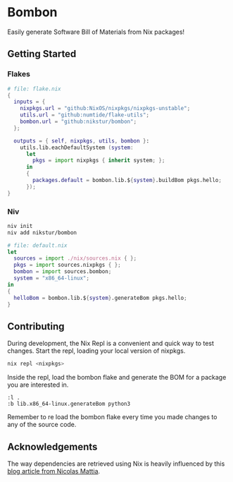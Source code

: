 # Bombon

Easily generate Software Bill of Materials from Nix packages!

## Getting Started

### Flakes

```nix
# file: flake.nix
{
  inputs = {
    nixpkgs.url = "github:NixOS/nixpkgs/nixpkgs-unstable";
    utils.url = "github:numtide/flake-utils";
    bombon.url = "github:nikstur/bombon";
  };

  outputs = { self, nixpkgs, utils, bombon }:
    utils.lib.eachDefaultSystem (system:
      let
        pkgs = import nixpkgs { inherit system; };
      in
      {
        packages.default = bombon.lib.${system}.buildBom pkgs.hello;
      });
}
```

### Niv

```sh
niv init
niv add nikstur/bombon
```

```nix
# file: default.nix
let
  sources = import ./nix/sources.nix { };
  pkgs = import sources.nixpkgs { };
  bombon = import sources.bombon;
  system = "x86_64-linux";
in
{
  helloBom = bombon.lib.${system}.generateBom pkgs.hello; 
}
```

## Contributing

During development, the Nix Repl is a convenient and quick way to test changes.
Start the repl, loading your local version of nixpkgs.

```sh
nix repl <nixpkgs>
```

Inside the repl, load the bombon flake and generate the BOM for a package you
are interested in.

```nix-repl
:l .
:b lib.x86_64-linux.generateBom python3
```

Remember to re load the bombon flake every time you made changes to any of the
source code.

## Acknowledgements

The way dependencies are retrieved using Nix is heavily influenced by this
[blog article from Nicolas
Mattia](https://www.nmattia.com/posts/2019-10-08-runtime-dependencies.html).
